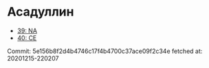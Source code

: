 # Асадуллин
- [39: NA](39.md)
- [40: CE](40.md)

Commit: 5e156b8f2d4b4746c17f4b4700c37ace09f2c34e
 fetched at: 20201215-220207
